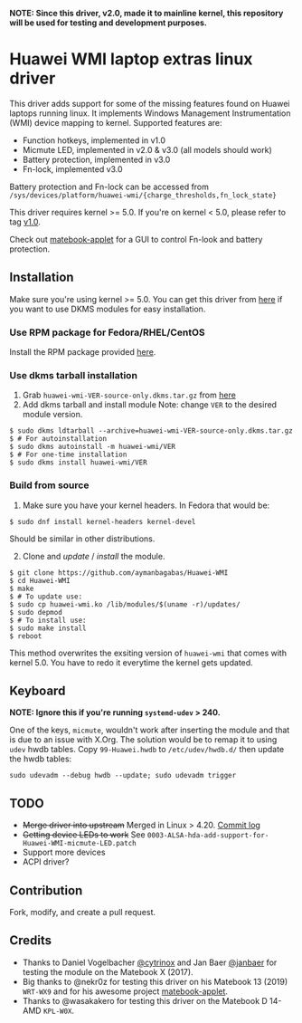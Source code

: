 **NOTE: Since this driver, v2.0, made it to mainline kernel, this repository will be used for testing and development purposes.**

# Huawei WMI laptop extras linux driver
This driver adds support for some of the missing features found on Huawei laptops running linux. It implements Windows Management Instrumentation (WMI) device mapping to kernel. Supported features are:
* Function hotkeys, implemented in v1.0
* Micmute LED, implemented in v2.0 & v3.0 (all models should work)
* Battery protection, implemented in v3.0
* Fn-lock, implemented v3.0

Battery protection and Fn-lock can be accessed from `/sys/devices/platform/huawei-wmi/{charge_thresholds,fn_lock_state}`

This driver requires kernel >= 5.0. If you're on kernel < 5.0, please refer to tag [v1.0](https://github.com/aymanbagabas/Huawei-WMI/tree/v1.0).

Check out [matebook-applet](https://github.com/nekr0z/matebook-applet) for a GUI
to control Fn-look and battery protection.

## Installation
Make sure you're using kernel >= 5.0.
You can get this driver from [here](https://github.com/aymanbagabas/Huawei-WMI/releases) if you want to use DKMS modules for easy installation.

### Use RPM package for Fedora/RHEL/CentOS

Install the RPM package provided [here](https://github.com/aymanbagabas/Huawei-WMI/releases).

### Use dkms tarball installation

1. Grab `huawei-wmi-VER-source-only.dkms.tar.gz` from [here](https://github.com/aymanbagabas/Huawei-WMI/releases)
2. Add dkms tarball and install module
Note: change `VER` to the desired module version.

```
$ sudo dkms ldtarball --archive=huawei-wmi-VER-source-only.dkms.tar.gz
$ # For autoinstallation
$ sudo dkms autoinstall -m huawei-wmi/VER
$ # For one-time installation
$ sudo dkms install huawei-wmi/VER
```

### Build from source

1. Make sure you have your kernel headers. In Fedora that would be:

```
$ sudo dnf install kernel-headers kernel-devel
```
Should be similar in other distributions.

2. Clone and *update* / *install* the module.

```
$ git clone https://github.com/aymanbagabas/Huawei-WMI
$ cd Huawei-WMI
$ make
$ # To update use:
$ sudo cp huawei-wmi.ko /lib/modules/$(uname -r)/updates/
$ sudo depmod
$ # To install use:
$ sudo make install
$ reboot
```

This method overwrites the exsiting version of `huawei-wmi` that comes with kernel 5.0. You have to redo it everytime the kernel gets updated.

## Keyboard
**NOTE: Ignore this if you're running `systemd-udev` > 240.**

One of the keys, `micmute`, wouldn't work after inserting the module and that is due to an issue with X.Org. The solution would be to remap it to using `udev` hwdb tables.
Copy `99-Huawei.hwdb` to `/etc/udev/hwdb.d/` then update the hwdb tables:
```
sudo udevadm --debug hwdb --update; sudo udevadm trigger
```

## TODO
* ~~Merge driver into upstream~~ Merged in Linux > 4.20. [Commit log](https://git.kernel.org/pub/scm/linux/kernel/git/torvalds/linux.git/commit/drivers/platform/x86/huawei-wmi.c?id=bf4fb28c6e74495de9e1e4ad359cd2272ac12c53)
* ~~Getting device LEDs to work~~ See `0003-ALSA-hda-add-support-for-Huawei-WMI-micmute-LED.patch`
* Support more devices
* ACPI driver?

## Contribution
Fork, modify, and create a pull request.

## Credits
* Thanks to Daniel Vogelbacher [@cytrinox](https://github.com/cytrinox) and Jan Baer [@janbaer](https://github.com/janbaer) for testing the module on the Matebook X (2017).
* Big thanks to @nekr0z for testing this driver on his Matebook 13 (2019) `WRT-WX9` and for his awesome project [matebook-applet](https://github.com/nekr0z/matebook-applet).
* Thanks to @wasakakero for testing this driver on the Matebook D 14-AMD `KPL-W0X`.
